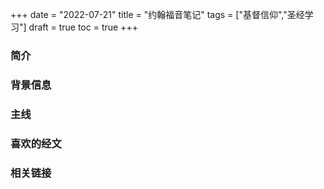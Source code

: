 +++ 
date = "2022-07-21"
title = "约翰福音笔记"
tags = ["基督信仰","圣经学习"]
draft = true
toc = true
+++

### 简介


### 背景信息


### 主线


### 喜欢的经文


### 相关链接

